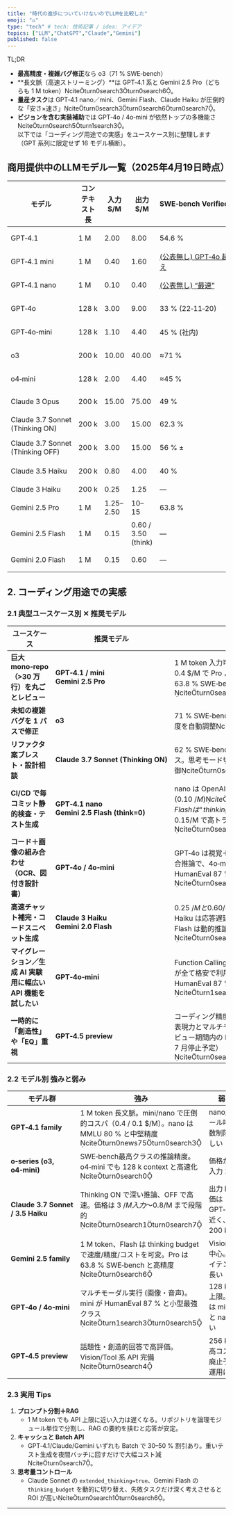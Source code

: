```yaml
---
title: "時代の進歩についていけないのでLLMを比較した"
emoji: "⚖️"
type: "tech" # tech: 技術記事 / idea: アイデア
topics: ["LLM","ChatGPT","Claude","Gemini"]
published: false
---
```


TL;DR

- **最高精度・複雑バグ修正**なら o3（71 % SWE‑bench） 
- **長文脈（⾼速ストリーミング）**は GPT‑4.1 系と Gemini 2.5 Pro（どちらも 1 M token）citeturn0search3turn0search6。  
- **量産タスク**は GPT‑4.1 nano／mini、Gemini Flash、Claude Haiku が圧倒的な「安さ×速さ」citeturn0search3turn0search6turn0search7。  
- **ビジョンを含む実装補助**では GPT‑4o / 4o‑mini が依然トップの多機能さciteturn0search5turn1search3。  
以下では「コーディング用途での実感」をユースケース別に整理します（GPT 系列に限定せず 16 モデル横断）。

## 商用提供中のLLMモデル一覧（2025年4月19日時点）



| モデル                                          | コンテキスト長 | 入力$/M    | 出力$/M               | SWE‑bench&nbsp;Verified*              | 備考                 | 
| ----------------------------------------------- | -------------- | ---------- | --------------------- | -------------------------------------- | -------------------- | 
| GPT‑4.1 | 1 M | 2.00 | 8.00 | 54.6 % | 高精度・長文脈
| GPT‑4.1&nbsp;mini                              | 1&nbsp;M       | 0.40       | 1.60       | [(公表無し) GPT‑4o 超え](https://openai.com/index/gpt-4-1/) | 4o より 83&nbsp;% 安 | 
| GPT‑4.1&nbsp;nano                              | 1&nbsp;M       | 0.10       | 0.40       | [(公表無し) “最速”](https://openai.com/index/gpt-4-1/)             | ライト級最安         | 
| GPT‑4o                                         | 128&nbsp;k     | 3.00       | 9.00       | 33&nbsp;%&nbsp;(22‑11‑20)     | ビジョン強み         | 
| GPT‑4o‑mini                                   | 128&nbsp;k     | 1.10       | 4.40       | 45&nbsp;% (社内)              | 高速・安価           | 
| o3                                              | 200&nbsp;k     | 10.00      | 40.00                 | ≈71&nbsp;%                            | 精度トップ           | 
| o4‑mini                                        | 128&nbsp;k     | 2.00       | 4.40                  | ≈45&nbsp;%                            | 4o‑mini後継         | 
| Claude&nbsp;3&nbsp;Opus                         | 200&nbsp;k     | 15.00      | 75.00                 | 49&nbsp;%                              | Anthropic最上位      | 
| Claude&nbsp;3.7&nbsp;Sonnet (Thinking&nbsp;ON)  | 200&nbsp;k     | 3.00       | 15.00                 | 62.3&nbsp;%                            | 思考時間可変         | 
| Claude&nbsp;3.7&nbsp;Sonnet (Thinking&nbsp;OFF) | 200&nbsp;k     | 3.00       | 15.00                 | 56&nbsp;% ±                            | 低レイテンシ         |
| Claude&nbsp;3.5&nbsp;Haiku                      | 200&nbsp;k     | 0.80       | 4.00                  | 40&nbsp;%                              | 速度最優先           | 
| Claude&nbsp;3&nbsp;Haiku                        | 200&nbsp;k     | 0.25       | 1.25                  | —                                     | 最安値帯             | 
| Gemini&nbsp;2.5&nbsp;Pro                        | 1&nbsp;M       | 1.25–2.50 | 10–15                | 63.8&nbsp;%                            | 長文脈 + 高コスパ    | 
| Gemini&nbsp;2.5&nbsp;Flash                      | 1&nbsp;M       | 0.15       | 0.60 / 3.50 (think)   | —                                     | 思考量調整可         | 
| Gemini&nbsp;2.0&nbsp;Flash                      | 1&nbsp;M       | 0.15       | 0.60                  | —                                     | 定番ライト級         | 




## 2. コーディング用途での実感

### 2.1 典型ユースケース別 ✕ 推奨モデル

| ユースケース | 推奨モデル | 理由 |
|--------------|-----------|------|
| **巨大 mono‑repo（>30 万行）を丸ごとレビュー** | **GPT‑4.1 / mini**<br>**Gemini 2.5 Pro** | 1 M token 入力可。4.1 mini はコスト 0.4 $/M で Pro より安価、Pro は 63.8 % SWE‑bench と精度が高いciteturn0search3turn0search6 |
| **未知の複雑バグを 1 パスで修正** | **o3** | 71 % SWE‑benchで最高精度、思考深度を自動調整citeturn1search10 |
| **リファクタ案ブレスト・設計相談** | **Claude 3.7 Sonnet (Thinking ON)** | 62 % SWE‑benchと低価格のバランス。思考モード切替でコストを動的制御citeturn0search1 |
| **CI/CD で毎コミット静的検査・テスト生成** | **GPT‑4.1 nano**<br>**Gemini 2.5 Flash (think=0)** | nano は OpenAI 最速・最安 (0.10 $/M)citeturn0search3。Flash は “thinking budget”0 にすると 0.15 $/M で高トラフィック対応citeturn0search6 |
| **コード＋画像の組み合わせ（OCR、図付き設計書）** | **GPT‑4o / 4o‑mini** | GPT‑4o は視覚＋音声＋テキストの統合推論で、4o‑mini でも HumanEval 87 % と小型最強クラスciteturn0search5turn1search3 |
| **高速チャット補完・コードスニペット生成** | **Claude 3 Haiku**<br>**Gemini 2.0 Flash** | 0.25 $/M と 0.60 $/M 出力で最安帯。Haiku は応答遅延が 100 ms 台、Flash は動的推論量でさらに高速citeturn0search7turn0search6 |
| **マイグレーション／生成 AI 実験用に幅広い API 機能を試したい** | **GPT‑4o‑mini** | Function Calling・Streaming・Vision が全て格安で利用可、HumanEval 87 % と実力も十分citeturn1search3 |
| **一時的に「創造性」や「EQ」重視** | **GPT‑4.5 preview** | コーディング精度は 38 % 程度ながら表現力とマルチモーダルが強く、プレビュー期間内の PoC に◎（ただし 7 ⽉停⽌予定）citeturn0search4turn2search0 |

### 2.2 モデル別 強みと弱み

| モデル群 | 強み | 弱み / 注意 |
|----------|------|-------------|
| **GPT‑4.1 family** | 1 M token 長文脈。mini/nano で圧倒的コスパ（0.4 / 0.1 $/M）。nano は MMLU 80 % と中堅精度citeturn0news75turn0search3 | nano/mini はツール呼び出し回数制限がやや厳しい |
| **o‑series (o3, o4‑mini)** | SWE‑bench最高クラスの推論精度。o4‑mini でも 128 k context と高速化citeturn0search0 | 価格が高め (o3 入力 10 $/M) |
| **Claude 3.7 Sonnet / 3.5 Haiku** | Thinking ON で深い推論、OFF で高速。価格は 3 $/M 入力〜0.8 $/M まで段階的citeturn0search1turn0search7 | 出力トークン単価は GPT‑4.1 mini と近く、長文脈は 200 k 止まり |
| **Gemini 2.5 family** | 1 M token、Flash は thinking budget で速度/精度/コストを可変。Pro は 63.8 % SWE‑bench と高精度citeturn0search6 | Vision が英語 UI 中心。Pro はレイテンシがやや長い |
| **GPT‑4o / 4o‑mini** | マルチモーダル実行 (画像・音声)。mini が HumanEval 87 % と小型最強クラスciteturn1search3turn0search5 | 128 k context 上限。入力単価は mini 1.1 $/M と nano より高い |
| **GPT‑4.5 preview** | 話題性・創造的回答で高評価。Vision/Tool 系 API 完備citeturn0search4 | 256 k context・高コスト・7 ⽉廃⽌予定で本番運用には不向き |

### 2.3 実用 Tips

1. **プロンプト分割＋RAG**  
   - 1 M token でも API 上限に近い入力は遅くなる。リポジトリを論理モジュール単位で分割し、RAG の要約を挟むと応答が安定。  
2. **キャッシュと Batch API**  
   - GPT‑4.1/Claude/Gemini いずれも Batch で 30–50 % 割引あり。重いテスト生成を夜間バッチに回すだけで大幅コスト減citeturn0search7。  
3. **思考量コントロール**  
   - Claude Sonnet の `extended_thinking=true`、Gemini Flash の `thinking_budget` を動的に切り替え、失敗タスクだけ深く考えさせると ROI が高いciteturn0search1turn0search6。  

---

